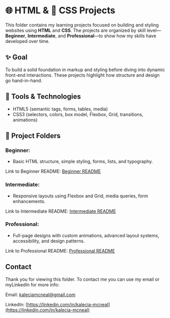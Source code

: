 # 🌐 HTML & 🎨 CSS Projects
This folder contains my learning projects focused on building and styling websites using **HTML** and **CSS**. The projects are organized by skill level—**Beginner**, **Intermediate**, and **Professional**—to show how my skills have developed over time.

## ✨ Goal
To build a solid foundation in markup and styling before diving into dynamic front-end interactions. These projects highlight how structure and design go hand-in-hand.

## 🧰 Tools & Technologies
- HTML5 (semantic tags, forms, tables, media)
- CSS3 (selectors, colors, box model, Flexbox, Grid, transitions, animations)

## 📂 Project Folders 
### Beginner: 
- Basic HTML structure, simple styling, forms, lists, and typography.

Link to Beginner README: [Beginner README](/HTML-CSS/Beginner/README.md "My Beginner README")

### Intermediate: 
- Responsive layouts using Flexbox and Grid, media queries, form enhancements.

Link to Intermediate README: [Intermediate README](/HTML-CSS/Intermediate/README.md "My Intermediate README.md")

### Professional: 
- Full-page designs with custom animations, advanced layout systems, accessibility, and design patterns.

Link to Professional README: [Professional README](/HTML-CSS/Professional/README.md "My Professional README")

## Contact  
Thank you for viewing this folder. To contact me you can use my email or myLinkedIn for more info: 

Email: [kaleciamcneal@gmail.com](mailto:kaleciamcneal@gmail.com)  

LinkedIn: [https://linkedin.com/in/kalecia-mcneal](https://linkedin.com/in/kalecia-mcneal)
